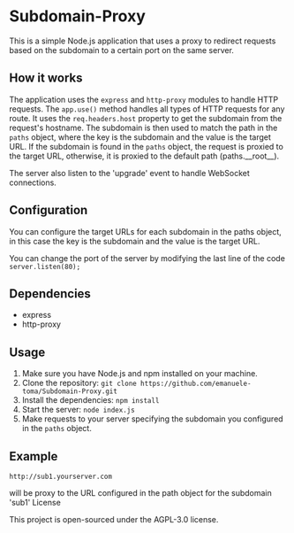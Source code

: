 # Subdomain-Proxy

This is a simple Node.js application that uses a proxy to redirect requests based on the subdomain to a certain port on the same server.

## How it works

The application uses the `express` and `http-proxy` modules to handle HTTP requests. The `app.use()` method handles all types of HTTP requests for any route. It uses the `req.headers.host` property to get the subdomain from the request's hostname. The subdomain is then used to match the path in the `paths` object, where the key is the subdomain and the value is the target URL. If the subdomain is found in the `paths` object, the request is proxied to the target URL, otherwise, it is proxied to the default path (paths.\_\_root\_\_).

The server also listen to the 'upgrade' event to handle WebSocket connections.

## Configuration

You can configure the target URLs for each subdomain in the paths object, in this case the key is the subdomain and the value is the target URL.

You can change the port of the server by modifying the last line of the code
`server.listen(80);`

## Dependencies

* express
* http-proxy

## Usage

1. Make sure you have Node.js and npm installed on your machine.
2. Clone the repository: `git clone https://github.com/emanuele-toma/Subdomain-Proxy.git`
3. Install the dependencies: `npm install`
4. Start the server: `node index.js`
5. Make requests to your server specifying the subdomain you configured in the `paths` object.

## Example

```
http://sub1.yourserver.com
```

will be proxy to the URL configured in the path object for the subdomain 'sub1'
License

This project is open-sourced under the AGPL-3.0 license.